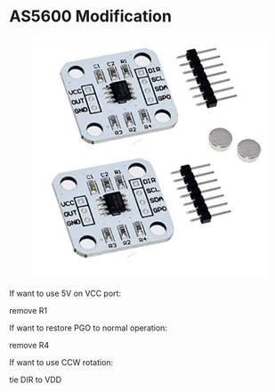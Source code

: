 # AS5600 Modification

<figure><img src="../.gitbook/assets/image (1) (2).png" alt=""><figcaption></figcaption></figure>

If want to use 5V on VCC port:

remove R1



If want to restore PGO to normal operation:

remove R4



If want to use CCW rotation:

tie DIR to VDD
